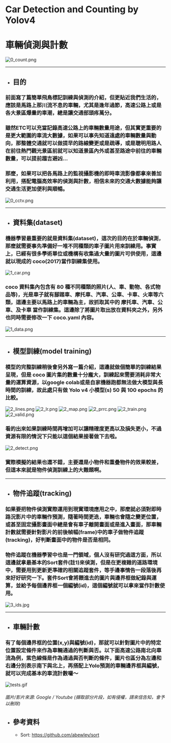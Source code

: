 # Car Detection and Counting by Yolov4
# 車輛偵測與計數
![0_count.png](images/0_count.png)
***
+ ## 目的
### 前面寫了篇簡單飛鳥標記訓練與偵測的介紹，但更貼近我們生活的，應該是馬路上那川流不息的車輛，尤其是逢年過節，高速公路上或是各大景區爆量的車潮，總是讓交通部頭疼萬分。
### 雖然ETC可以充當記錄高速公路上的車輛數量用途，但其實更重要的是更大範圍的車流大數據，如果可以事先知道遠處的車輛數量與動向，那整體交通就可以做提早的路線變更或是疏導，或是聰明用路人在前往熱門觀光景區前就可以知道景區內外或甚至路途中前往的車輛數量，可以提前趨吉避凶…
### 那麼，如果可以把各馬路上的監視攝影機的即時車流影像都拿來善加利用，搭配電腦高效率的偵測與計數，相信未來的交通大數據能夠讓交通生活更加便利與順暢。
![0_cctv.png](images/0_cctv.png)
***
+ ## 資料集(dataset)
### 機器學習最重要的就是資料集(dataset)，這次的目的在於車輛偵測，那麼就需要事先準備好一堆不同種類的車子圖片用來訓練用。事實上，已經有很多學術單位或機構有收集過大量的圖片可供使用，這邊就以現成的 coco(2017)當作訓練集使用。
![1_car.png](images/1_car.png)
### coco 資料集內包含有 80 種不同種類的照片(人、車、動物、各式物品等)，光是車子就有腳踏車、摩托車、汽車、公車、卡車、火車等六類，這邊主要以馬路上的車輛為主，故抓取其中的 摩托車、汽車、公車、及卡車 當作訓練集。這邊除了將圖片取出放在資料夾之外，另外也同時需要修改一下 coco.yaml 內容。
![1_data.png](images/1_data.png)
***
+ ## 模型訓練(model training)
### 模型的完整訓練稍後會另外寫一篇介紹，這邊就做個簡單的訓練結果呈現，但是 coco 圖片集的數量十分龐大，訓練起來需要消耗非常大量的運算資源，以google colab或是自家機器跑都無法做大模型與長時間的訓練，故此處只有做 Yolo v4 小模型(s) 50 與 100 epochs 的比較。
![2_lines.png](images/2_lines.png)
![2_lr.png](images/2_lr.png)
![2_map.png](images/2_map.png)
![2_prrc.png](images/2_prrc.png)
![2_train.png](images/2_train.png)
![2_valid.png](images/2_valid.png)
### 看的出來如果訓練時間再增加可以讓精確度更高以及損失更小，不過資源有限的情況下只能以這個結果接著做下去啦。
![2_detect.png](images/2_detect.png)
### 實際模擬的結果也還不錯，主要還是小物件和重疊物件的效果較差，但這本來就是物件偵測訓練上的大難題啊。
***
+ ## 物件追蹤(tracking)
### 如果要把物件偵測實際運用到現實環境應用之中，那麼就必須對即時路況影片中的車輛作預測，隨著時間更迭，車輛也會隨之變更位置，或甚至固定攝影畫面中總是會有車子離開畫面或是進入畫面，那車輛計數就需要針對影片的前後幀幅(frame)中的車子做物件追蹤(tracking)，好判斷畫面中的物件是否是相同。
### 物件追蹤在機器學習中也是一門領域，個人沒有研究過這方面，所以這邊就拿最基本的Sort套件(註1)來偵測，但是在更複雜的道路環境中，需要用到更新更準確的相關追蹤套件，等手邊事情告一段落後再來好好研究一下。套件Sort會將餵進去的圖片與邊界框做紀錄與運算，並給予每個邊界框一個編號(id)，這個編號就可以拿來當作計數使用。
![3_ids.jpg](images/3_ids.jpg)
***
+ ## 車輛計數
### 有了每個邊界框的位置(x,y)與編號(id)，那就可以針對圖片中的特定位置設定條件來作為車輛通過的判斷與否。以下面高速公路南北向車流為例，紫色線條是作為通過與否判斷的條件，圖片也區分為左邊和右邊分別表示南下與北上，再搭配上Yolo預測的車輛邊界框與編號，就可以完成基本的車流計數囉～
![tests.gif](images/tests.gif)

###### 圖片/影片來源: Google / Youtube (擷取部分片段，如有侵權，請來信告知，會予以刪除)

+ ## 參考資料
   + Sort: https://github.com/abewley/sort




